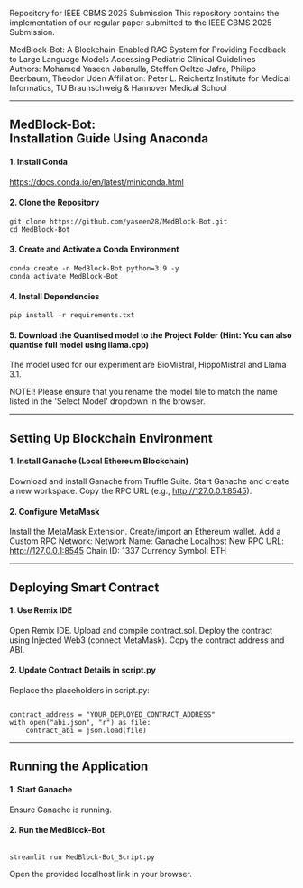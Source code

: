 Repository for IEEE CBMS 2025 Submission
This repository contains the implementation of our regular paper submitted to the IEEE CBMS 2025 Submission.

MedBlock-Bot: A Blockchain-Enabled RAG System for Providing Feedback to Large Language Models Accessing Pediatric Clinical Guidelines<br/> 
Authors: Mohamed Yaseen Jabarulla, Steffen Oeltze-Jafra, Philipp Beerbaum, Theodor Uden
Affiliation: Peter L. Reichertz Institute for Medical Informatics, TU Braunschweig & Hannover Medical School

------------------------------------------------------------------------------
MedBlock-Bot:<br/> Installation Guide Using Anaconda
------------------------------------------------------------------------------
#### 1. Install Conda

https://docs.conda.io/en/latest/miniconda.html

#### 2. Clone the Repository

```
git clone https://github.com/yaseen28/MedBlock-Bot.git
cd MedBlock-Bot
```

#### 3. Create and Activate a Conda Environment

```
conda create -n MedBlock-Bot python=3.9 -y
conda activate MedBlock-Bot
```

#### 4. Install Dependencies

```
pip install -r requirements.txt
```

#### 5. Download the Quantised model to the Project Folder (Hint: You can also quantise full model using llama.cpp)

The model used for our experiment are BioMistral, HippoMistral and Llama 3.1. 

   NOTE!! Please ensure that you rename the model file to match the name listed in the 'Select Model' dropdown in the browser. 

------------------------------------------------------------------------------
Setting Up Blockchain Environment<br/>
------------------------------------------------------------------------------

#### 1. Install Ganache (Local Ethereum Blockchain)
Download and install Ganache from Truffle Suite.
Start Ganache and create a new workspace.
Copy the RPC URL (e.g., http://127.0.0.1:8545).

#### 2. Configure MetaMask
Install the MetaMask Extension.
Create/import an Ethereum wallet.
Add a Custom RPC Network:
Network Name: Ganache Localhost
New RPC URL: http://127.0.0.1:8545
Chain ID: 1337
Currency Symbol: ETH

------------------------------------------------------------------------------
Deploying Smart Contract<br/>
------------------------------------------------------------------------------

#### 1. Use Remix IDE
Open Remix IDE.
Upload and compile contract.sol.
Deploy the contract using Injected Web3 (connect MetaMask).
Copy the contract address and ABI.

#### 2. Update Contract Details in script.py
Replace the placeholders in script.py:

```

contract_address = "YOUR_DEPLOYED_CONTRACT_ADDRESS"
with open("abi.json", "r") as file:
    contract_abi = json.load(file)
```
------------------------------------------------------------------------------
Running the Application<br/>
------------------------------------------------------------------------------ 
#### 1. Start Ganache
Ensure Ganache is running.


#### 2. Run the MedBlock-Bot

```

streamlit run MedBlock-Bot_Script.py
```

Open the provided localhost link in your browser.


